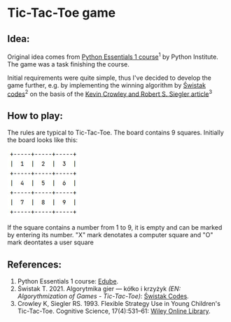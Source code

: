 # Tic-Tac-Toe game
## Idea:
Original idea comes from [Python Essentials 1 course](https://edube.org/study/pe1)<sup>1</sup> by Python Institute. The game was a task finishing the course.

Initial requirements were quite simple, thus I've decided to develop the game further, e.g. by implementing the winning algorithm by [Świstak codes](https://swistak.codes/post/algorytmika-gier-kolko-i-krzyzyk/#strategia-wygrywania-w-kółko-i-krzyżyk)<sup>2</sup> on the basis of the [Kevin Crowley and Robert S. Siegler article](https://onlinelibrary.wiley.com/doi/abs/10.1207/s15516709cog1704_3)<sup>3</sup>

## How to play:
The rules are typical to Tic-Tac-Toe. The board contains 9 squares. Initially the board looks like this:

![Initial board of Tic-Tac-Toe](assets/TicTacToe.jpg)

 If the square contains a number from 1 to 9, it is empty and can be marked by entering its number. "X" mark denotates a computer square and "O" mark deontates a user square

## References:
1. Python Essentials 1 course: [Edube](https://edube.org/study/pe1).
2. Świstak T. 2021. Algorytmika gier — kółko i krzyżyk *(EN: Algorythmization of Games - Tic-Tac-Toe)*: [Świstak Codes](swistak.codes/post/algorytmika-gier-kolko-i-krzyzyk/).
3. Crowley K, Siegler RS. 1993. Flexible Strategy Use in Young Children's Tic-Tac-Toe. Cognitive Science, 17(4):531–61: [Wiley Online Library](https://onlinelibrary.wiley.com/doi/abs/10.1207/s15516709cog1704_3).